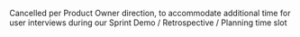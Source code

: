 Cancelled per Product Owner direction, to accommodate additional time for user interviews during our Sprint Demo / Retrospective / Planning time slot 
